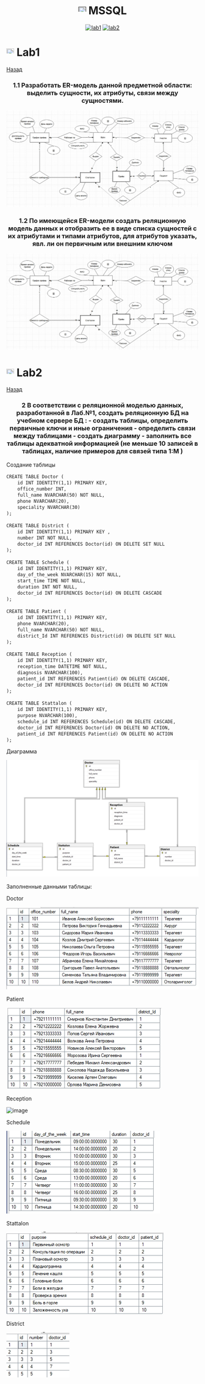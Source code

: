 <h1 name="content" align="center"><a href=""><img src="https://github.com/user-attachments/assets/e080adec-6af7-4bd2-b232-d43cb37024ac" width="20" height="20"/></a> MSSQL</h1>

<p align="center">
  <a href="#-lab1"><img alt="lab1" src="https://img.shields.io/badge/Lab1-blue"></a> 
  <a href="#-lab2"><img alt="lab2" src="https://img.shields.io/badge/Lab2-red"></a>
</p>

# <img src="https://github.com/user-attachments/assets/e080adec-6af7-4bd2-b232-d43cb37024ac" width="20" height="20"/> Lab1

[Назад](#content)
<h3 align="center">
  <a href="#client"></a>
  1.1 Разработать ER-модель данной предметной области: выделить сущности, их атрибуты, связи между сущностями. 
</h3>

![image](/Lab1BD/lab1er.png)

<h3 align="center">
  <a href="#client"></a>
  1.2 По имеющейся ER-модели создать реляционную модель данных и отобразить ее в виде списка сущностей с их атрибутами и типами атрибутов,  для атрибутов указать, явл. ли он первичным или внешним ключом 
</h3>

![image](/Lab1BD/lab1er.png)

# <img src="https://github.com/user-attachments/assets/e080adec-6af7-4bd2-b232-d43cb37024ac" width="20" height="20"/> Lab2
[Назад](#content) 
<h3 align="center"> 
  <a href="#client"></a>
  2 В соответствии с реляционной моделью данных, разработанной в Лаб.№1, создать реляционную БД на учебном сервере БД :
- создать таблицы, определить первичные ключи и иные ограничения
- определить связи между таблицами
- создать диаграмму
- заполнить все таблицы адекватной информацией (не меньше 10 записей в таблицах, наличие примеров для связей типа 1:M )
</h3>

Создание таблицы

```tsql
CREATE TABLE Doctor (
    id INT IDENTITY(1,1) PRIMARY KEY,
    office_number INT,
    full_name NVARCHAR(50) NOT NULL,
    phone NVARCHAR(20),
    speciality NVARCHAR(30)
);

CREATE TABLE District (
    id INT IDENTITY(1,1) PRIMARY KEY ,
    number INT NOT NULL,
    doctor_id INT REFERENCES Doctor(id) ON DELETE SET NULL
);

CREATE TABLE Schedule (
    id INT IDENTITY(1,1) PRIMARY KEY,
    day_of_the_week NVARCHAR(15) NOT NULL,
    start_time TIME NOT NULL,
    duration INT NOT NULL,
    doctor_id INT REFERENCES Doctor(id) ON DELETE CASCADE
);

CREATE TABLE Patient (
    id INT IDENTITY(1,1) PRIMARY KEY,
    phone NVARCHAR(20),
    full_name NVARCHAR(50) NOT NULL,
    district_Id INT REFERENCES District(id) ON DELETE SET NULL
);

CREATE TABLE Reception (
    id INT IDENTITY(1,1) PRIMARY KEY,
    reception_time DATETIME NOT NULL,
    diagnosis NVARCHAR(100),
    patient_id INT REFERENCES Patient(id) ON DELETE CASCADE,
    doctor_id INT REFERENCES Doctor(id) ON DELETE NO ACTION
);

CREATE TABLE Stattalon (
    id INT IDENTITY(1,1) PRIMARY KEY,
    purpose NVARCHAR(100),
    schedule_id INT REFERENCES Schedule(id) ON DELETE CASCADE,
    doctor_id INT REFERENCES Doctor(id) ON DELETE NO ACTION,
    patient_id INT REFERENCES Patient(id) ON DELETE NO ACTION
);
```

Диаграмма

![image](/lab2BD/lab2diagram.png)

Заполненные данными таблицы:

Doctor

![image](/lab2BD/lab2doctor.png)

Patient

![image](/lab2BD/lab2patient.png)

Reception

![image](/lab2BD/lab2reeception.png)

Schedule

![image](/lab2BD/lab2schedule.png)

Stattalon

![image](/lab2BD/lab2stattalon.png)

District

![image](/lab2BD/lab2district.png)

